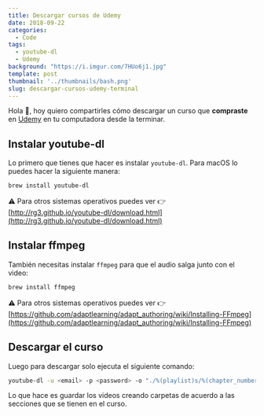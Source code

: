 ```yaml
---
title: Descargar cursos de Udemy
date: 2018-09-22
categories:
  - Code
tags:
  - youtube-dl
  - Udemy
background: "https://i.imgur.com/7HUo6j1.jpg"
template: post
thumbnail: '../thumbnails/bash.png'
slug: descargar-cursos-udemy-terminal
---
```


Hola 👋, hoy quiero compartirles cómo descargar un curso que **compraste** en [Udemy](https://www.udemy.com/) en tu computadora desde la terminar.

## Instalar youtube-dl

Lo primero que tienes que hacer es instalar `youtube-dl`. Para macOS lo puedes hacer la siguiente manera:

```bash
brew install youtube-dl
```

⚠️ Para otros sistemas operativos puedes ver 👉 [http://rg3.github.io/youtube-dl/download.html](http://rg3.github.io/youtube-dl/download.html)

## Instalar ffmpeg

También necesitas instalar `ffmpeg` para que el audio salga junto con el video:

```bash
brew install ffmpeg
```

⚠️ Para otros sistemas operativos puedes ver 👉 [https://github.com/adaptlearning/adapt_authoring/wiki/Installing-FFmpeg](https://github.com/adaptlearning/adapt_authoring/wiki/Installing-FFmpeg)

## Descargar el curso

Luego para descargar solo ejecuta el siguiente comando:

```bash
youtube-dl -u <email> -p <password> -o "./%(playlist)s/%(chapter_number)s-%(chapter)s/%(autonumber)03d-%(title)s.%(ext)s" https://www.udemy.com/<course_name>/
```

Lo que hace es guardar los videos creando carpetas de acuerdo a las secciones que se tienen en el curso.
